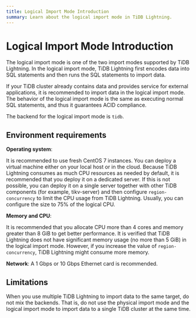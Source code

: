 ```yaml
---
title: Logical Import Mode Introduction
summary: Learn about the logical import mode in TiDB Lightning.
---
```


# Logical Import Mode Introduction

The logical import mode is one of the two import modes supported by TiDB Lightning. In the logical import mode, TiDB Lightning first encodes data into SQL statements and then runs the SQL statements to import data.

If your TiDB cluster already contains data and provides service for external applications, it is recommended to import data in the logical import mode. The behavior of the logical import mode is the same as executing normal SQL statements, and thus it guarantees ACID compliance.

The backend for the logical import mode is `tidb`.

## Environment requirements

**Operating system**:

It is recommended to use fresh CentOS 7 instances. You can deploy a virtual machine either on your local host or in the cloud. Because TiDB Lightning consumes as much CPU resources as needed by default, it is recommended that you deploy it on a dedicated server. If this is not possible, you can deploy it on a single server together with other TiDB components (for example, tikv-server) and then configure `region-concurrency` to limit the CPU usage from TiDB Lightning. Usually, you can configure the size to 75% of the logical CPU.

**Memory and CPU**:

It is recommended that you allocate CPU more than 4 cores and memory greater than 8 GiB to get better performance. It is verified that TiDB Lightning does not have significant memory usage (no more than 5 GiB) in the logical import mode. However, if you increase the value of `region-concurrency`, TiDB Lightning might consume more memory.

**Network**: A 1 Gbps or 10 Gbps Ethernet card is recommended.

## Limitations

When you use multiple TiDB Lightning to import data to the same target, do not mix the backends. That is, do not use the physical import mode and the logical import mode to import data to a single TiDB cluster at the same time.
